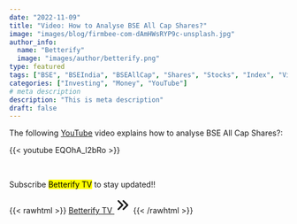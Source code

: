 ```yaml
---
date: "2022-11-09"
title: "Video: How to Analyse BSE All Cap Shares?"
image: "images/blog/firmbee-com-dAmHWsRYP9c-unsplash.jpg"
author_info: 
  name: "Betterify"
  image: "images/author/betterify.png"
type: featured
tags: ["BSE", "BSEIndia", "BSEAllCap", "Shares", "Stocks", "Index", "Video" ]
categories: ["Investing", "Money", "YouTube"]
# meta description
description: "This is meta description"
draft: false
---
```


The following [YouTube](https://www.youtube.com/channel/UCiyLlAY3_T1XiADSThStYGA) video explains how to analyse BSE All Cap Shares?:

{{< youtube EQOhA_l2bRo >}}

<br>

Subscribe <mark>Betterify TV</mark> to stay updated!!

{{< rawhtml >}}
<a href="https://www.youtube.com/channel/UCiyLlAY3_T1XiADSThStYGA" target="_blank" class="btn btn-primary btn-lg mt-4 mb-4">Betterify TV <svg xmlns="http://www.w3.org/2000/svg" class="h-5 w-5" viewBox="0 0 20 20" width="30px" height="30px" fill="currentColor">
  <path fill-rule="evenodd" d="M10.293 15.707a1 1 0 010-1.414L14.586 10l-4.293-4.293a1 1 0 111.414-1.414l5 5a1 1 0 010 1.414l-5 5a1 1 0 01-1.414 0z" clip-rule="evenodd" />
  <path fill-rule="evenodd" d="M4.293 15.707a1 1 0 010-1.414L8.586 10 4.293 5.707a1 1 0 011.414-1.414l5 5a1 1 0 010 1.414l-5 5a1 1 0 01-1.414 0z" clip-rule="evenodd" />
</svg></a>
{{< /rawhtml >}}

